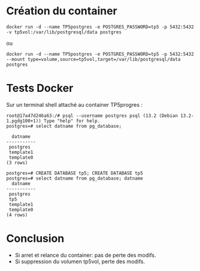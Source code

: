 # Création du container

`docker run -d --name TP5postgres -e POSTGRES_PASSWORD=tp5 -p 5432:5432 -v tp5vol:/var/lib/postgresql/data postgres`

ou

`docker run -d --name TP5postgres -e POSTGRES_PASSWORD=tp5 -p 5432:5432 --mount type=volume,source=tp5vol,target=/var/lib/postgresql/data postgres`

# Tests Docker

Sur un terminal shell attaché au container TP5progres :

```
root@17a47d246a63:/# psql --username postgres psql (13.2 (Debian 13.2-1.pgdg100+1)) Type "help" for help.
postgres=# select datname from pg_database;

  datname
-----------
 postgres
 template1
 template0
(3 rows)

postgres=# CREATE DATABASE tp5; CREATE DATABASE tp5
postgres=# select datname from pg_database; datname
  datname
-----------
 postgres
 tp5
 template1
 template0
(4 rows)

```

# Conclusion

- Si arret et relance du container: pas de perte des modifs.
- Si suppression du volumen tp5vol, perte des modifs.
